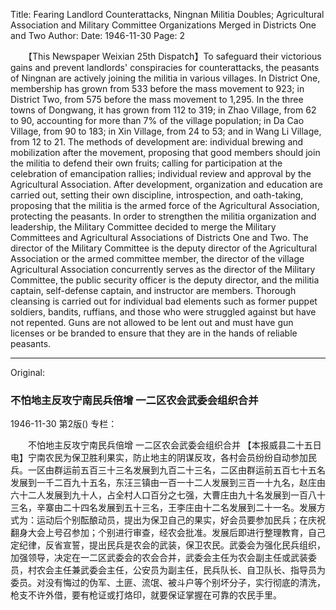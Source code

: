 Title: Fearing Landlord Counterattacks, Ningnan Militia Doubles; Agricultural Association and Military Committee Organizations Merged in Districts One and Two
Author:
Date: 1946-11-30
Page: 2

　　【This Newspaper Weixian 25th Dispatch】To safeguard their victorious gains and prevent landlords' conspiracies for counterattacks, the peasants of Ningnan are actively joining the militia in various villages. In District One, membership has grown from 533 before the mass movement to 923; in District Two, from 575 before the mass movement to 1,295. In the three towns of Dongwang, it has grown from 112 to 319; in Zhao Village, from 62 to 90, accounting for more than 7% of the village population; in Da Cao Village, from 90 to 183; in Xin Village, from 24 to 53; and in Wang Li Village, from 12 to 21. The methods of development are: individual brewing and mobilization after the movement, proposing that good members should join the militia to defend their own fruits; calling for participation at the celebration of emancipation rallies; individual review and approval by the Agricultural Association. After development, organization and education are carried out, setting their own discipline, introspection, and oath-taking, proposing that the militia is the armed force of the Agricultural Association, protecting the peasants. In order to strengthen the militia organization and leadership, the Military Committee decided to merge the Military Committees and Agricultural Associations of Districts One and Two. The director of the Military Committee is the deputy director of the Agricultural Association or the armed committee member, the director of the village Agricultural Association concurrently serves as the director of the Military Committee, the public security officer is the deputy director, and the militia captain, self-defense captain, and instructor are members. Thorough cleansing is carried out for individual bad elements such as former puppet soldiers, bandits, ruffians, and those who were struggled against but have not repented. Guns are not allowed to be lent out and must have gun licenses or be branded to ensure that they are in the hands of reliable peasants.



<hr /> 

Original: 


### 不怕地主反攻宁南民兵倍增  一二区农会武委会组织合并

1946-11-30
第2版()
专栏：

　　不怕地主反攻宁南民兵倍增
    一二区农会武委会组织合并
    【本报威县二十五日电】宁南农民为保卫胜利果实，防止地主的阴谋反攻，各村会员纷纷自动参加民兵。一区由群运前五百三十三名发展到九百二十三名，二区由群运前五百七十五名发展到一千二百九十五名，东汪三镇由一百一十二人发展到三百一十九名，赵庄由六十二人发展到九十人，占全村人口百分之七强，大曹庄由九十名发展到一百八十三名，辛寨由二十四名发展到五十三名，王李庄由十二名发展到二十一名。发展方式为：运动后个别酝酿动员，提出为保卫自己的果实，好会员要参加民兵；在庆祝翻身大会上号召参加；个别进行审查，经农会批准。发展后即进行整理教育，自己定纪律，反省宣誓，提出民兵是农会的武装，保卫农民。武委会为强化民兵组织，加强领导，决定在一二区武委会的农会合并，武委会主任为农会副主任或武装委员，村农会主任兼武委会主任，公安员为副主任，民兵队长、自卫队长、指导员为委员。对没有悔过的伪军、土匪、流氓、被斗户等个别坏分子，实行彻底的清洗，枪支不许外借，要有枪证或打烙印，就要保证掌握在可靠的农民手里。
